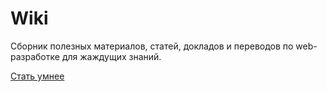 # Wiki

Сборник полезных материалов, статей, докладов и переводов по web-разработке для жаждущих знаний.

[Стать умнее](https://github.com/glivera-team/Wiki/wiki "Да открывай уже быстрее")